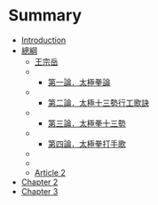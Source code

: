 # Summary

* [Introduction](README.md)
* [總綱](chap01/README.md)
   * [王宗岳](chap01/article000.md)
   * * [第一論．太極拳論](chap01/article001.md)
   * * [第二論．太極十三勢行工歌訣](chap01/article002.md)
   * * [第三論．太極拳十三勢](chap01/article003.md)
   * * [第四論．太極拳打手歌](chap01/article004.md)
   * 
   * 
   * [Article 2](chap01/article002.md)
* [Chapter 2](chapter-2/README.md)
* [Chapter 3](chapter-3/README.md)

